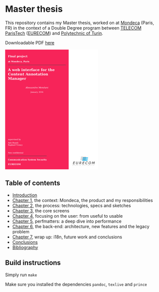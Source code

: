 # Master thesis

This repository contains my Master thesis, worked on at [Mondeca](http://www.mondeca.com/) (Paris, FR) in the context of a Double Degree program between [TELECOM ParisTech](http://www.telecom-paristech.fr/) ([EURECOM](http://www.eurecom.fr/en)) and [Polytechnic of Turin](http://www.polito.it/).

Downloadable PDF [here](https://goo.gl/aBBFFK)

![Front cover](./src/img/frontcover.jpeg)

## Table of contents

- [Introduction](./src/content/ch0/ch0.md)
- [Chapter 1](./src/content/ch1/ch1.md), the context: Mondeca, the product and my responsibilities
- [Chapter 2](./src/content/ch2/ch2.md), the process: technologies, specs and sketches
- [Chapter 3](./src/content/ch3/ch3.md), the core screens
- [Chapter 4](./src/content/ch4/ch4.md), focusing on the user: from useful to usable
- [Chapter 5](./src/content/ch5/ch5.md), perfmatters: a deep dive into performance
- [Chapter 6](./src/content/ch6/ch6.md), the back-end: architecture, new features and the legacy problem
- [Chapter 7](./src/content/ch7/ch7.md), wrap up: i18n, future work and conclusions
- [Conclusions](./src/content/ch8/ch8.md)
- [Bibliography](./src/content/head/bibliography.bib)

## Build instructions

Simply run `make`

Make sure you installed the dependencies `pandoc`, `texlive` and `prince`